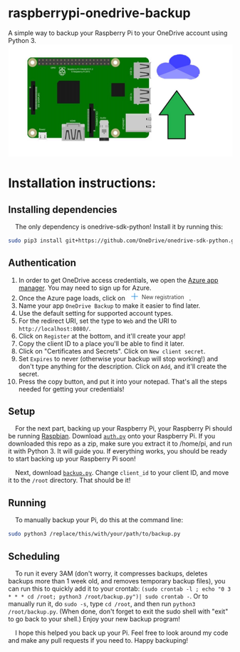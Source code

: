 # raspberrypi-onedrive-backup
A simple way to backup your Raspberry Pi to your OneDrive account using Python 3.  
![image logo for raspberry pi backup to onedrive](backuplogoimg.jpg)
# Installation instructions:
## Installing dependencies
&nbsp;&nbsp;&nbsp;&nbsp;The only dependency is onedrive-sdk-python! Install it by running this:
```bash
sudo pip3 install git+https://github.com/OneDrive/onedrive-sdk-python.git
```
## Authentication
1. In order to get OneDrive access credentials, we open the [Azure app manager](https://portal.azure.com/#blade/Microsoft_AAD_RegisteredApps/ApplicationsListBlade). You may need to sign up for Azure.
2. Once the Azure page loads, click on ![New registration](new_reg.png).
3. Name your app `OneDrive Backup` to make it easier to find later.
4. Use the default setting for supported account types.
5. For the redirect URI, set the type to `Web` and the URI to `http://localhost:8080/`.
6. Click on `Register` at the bottom, and it'll create your app!  
7. Copy the client ID to a place you'll be able to find it later.
8. Click on "Certificates and Secrets". Click on `New client secret`. 
9. Set `Expires` to never (otherwise your backup will stop working!) and don't type anything for the description. Click on `Add`, and it'll create the secret.
9. Press the copy button, and put it into your notepad.
That's all the steps needed for getting your credentials!
## Setup
&nbsp;&nbsp;&nbsp;&nbsp;For the next part, backing up your Raspberry Pi, your Raspberry Pi should be running [Raspbian](https://www.raspberrypi.org/downloads/). Download [`auth.py`](auth.py?raw=true) onto your Raspberry Pi. If you downloaded this repo as a zip, make sure you extract it to /home/pi, and run it with Python 3. It will guide you. If everything works, you should be ready to start backing up your Raspberry Pi soon!  
  
&nbsp;&nbsp;&nbsp;&nbsp;Next, download [`backup.py`](backup.py?raw=true). Change `client_id` to your client ID, and move it to the `/root` directory. That should be it!  
## Running
&nbsp;&nbsp;&nbsp;&nbsp;To manually backup your Pi, do this at the command line:
```bash
sudo python3 /replace/this/with/your/path/to/backup.py
```
## Scheduling
&nbsp;&nbsp;&nbsp;&nbsp;To run it every 3AM (don't worry, it compresses backups, deletes backups more than 1 week old, and removes temporary backup files), you can run this to quickly add it to your crontab: `(sudo crontab -l ; echo "0 3 * * * cd /root; python3 /root/backup.py")| sudo crontab -`. Or to manually run it, do `sudo -s`, type `cd /root`, and then run `python3 /root/backup.py`. (When done, don't forget to exit the sudo shell with "exit" to go back to your shell.) Enjoy your new backup program!  
  
&nbsp;&nbsp;&nbsp;&nbsp;I hope this helped you back up your Pi. Feel free to look around my code and make any pull requests if you need to. Happy backuping!  
